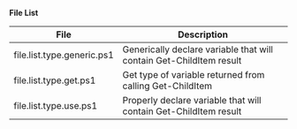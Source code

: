 **File List**

| File                              | Description                                                         |
| --------------------------------- | --------------------------------------------------------------------|
| file.list.type.generic.ps1        | Generically declare variable that will contain Get-ChildItem result |                                                             |
| file.list.type.get.ps1            | Get type of variable returned from calling Get-ChildItem            |
| file.list.type.use.ps1            | Properly declare variable that will contain Get-ChildItem result    |                                                     |